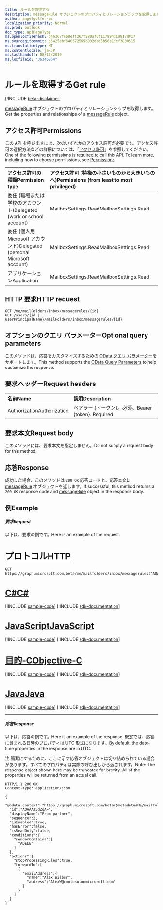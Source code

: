 ```yaml
---
title: ルールを取得する
description: messageRule オブジェクトのプロパティとリレーションシップを取得します。
author: angelgolfer-ms
localization_priority: Normal
ms.prod: outlook
doc_type: apiPageType
ms.openlocfilehash: d46367fd68eff267f980af0f117994d1d817d917
ms.sourcegitcommit: b5425ebf648572569b032ded5b56e1dcf3830515
ms.translationtype: MT
ms.contentlocale: ja-JP
ms.lasthandoff: 08/13/2019
ms.locfileid: "36346864"
---
```

# <a name="get-rule"></a><span data-ttu-id="cfafa-103">ルールを取得する</span><span class="sxs-lookup"><span data-stu-id="cfafa-103">Get rule</span></span>

[!INCLUDE [beta-disclaimer](../../includes/beta-disclaimer.md)]

<span data-ttu-id="cfafa-104">[messageRule](../resources/messagerule.md) オブジェクトのプロパティとリレーションシップを取得します。</span><span class="sxs-lookup"><span data-stu-id="cfafa-104">Get the properties and relationships of a [messageRule](../resources/messagerule.md) object.</span></span>


## <a name="permissions"></a><span data-ttu-id="cfafa-105">アクセス許可</span><span class="sxs-lookup"><span data-stu-id="cfafa-105">Permissions</span></span>
<span data-ttu-id="cfafa-p101">この API を呼び出すには、次のいずれかのアクセス許可が必要です。アクセス許可の選択方法などの詳細については、「[アクセス許可](/graph/permissions-reference)」を参照してください。</span><span class="sxs-lookup"><span data-stu-id="cfafa-p101">One of the following permissions is required to call this API. To learn more, including how to choose permissions, see [Permissions](/graph/permissions-reference).</span></span>

|<span data-ttu-id="cfafa-108">アクセス許可の種類</span><span class="sxs-lookup"><span data-stu-id="cfafa-108">Permission type</span></span>      | <span data-ttu-id="cfafa-109">アクセス許可 (特権の小さいものから大きいものへ)</span><span class="sxs-lookup"><span data-stu-id="cfafa-109">Permissions (from least to most privileged)</span></span>              |
|:--------------------|:---------------------------------------------------------|
|<span data-ttu-id="cfafa-110">委任 (職場または学校のアカウント)</span><span class="sxs-lookup"><span data-stu-id="cfafa-110">Delegated (work or school account)</span></span> | <span data-ttu-id="cfafa-111">MailboxSettings.Read</span><span class="sxs-lookup"><span data-stu-id="cfafa-111">MailboxSettings.Read</span></span>    |
|<span data-ttu-id="cfafa-112">委任 (個人用 Microsoft アカウント)</span><span class="sxs-lookup"><span data-stu-id="cfafa-112">Delegated (personal Microsoft account)</span></span> | <span data-ttu-id="cfafa-113">MailboxSettings.Read</span><span class="sxs-lookup"><span data-stu-id="cfafa-113">MailboxSettings.Read</span></span>    |
|<span data-ttu-id="cfafa-114">アプリケーション</span><span class="sxs-lookup"><span data-stu-id="cfafa-114">Application</span></span> | <span data-ttu-id="cfafa-115">MailboxSettings.Read</span><span class="sxs-lookup"><span data-stu-id="cfafa-115">MailboxSettings.Read</span></span> |

## <a name="http-request"></a><span data-ttu-id="cfafa-116">HTTP 要求</span><span class="sxs-lookup"><span data-stu-id="cfafa-116">HTTP request</span></span>
<!-- { "blockType": "ignored" } -->
```http
GET /me/mailFolders/inbox/messagerules/{id}
GET /users/{id | userPrincipalName}/mailFolders/inbox/messagerules/{id}
```
## <a name="optional-query-parameters"></a><span data-ttu-id="cfafa-117">オプションのクエリ パラメーター</span><span class="sxs-lookup"><span data-stu-id="cfafa-117">Optional query parameters</span></span>
<span data-ttu-id="cfafa-118">このメソッドは、応答をカスタマイズするための [OData クエリ パラメーター](https://developer.microsoft.com/graph/docs/concepts/query_parameters)をサポートします。</span><span class="sxs-lookup"><span data-stu-id="cfafa-118">This method supports the [OData Query Parameters](https://developer.microsoft.com/graph/docs/concepts/query_parameters) to help customize the response.</span></span>

## <a name="request-headers"></a><span data-ttu-id="cfafa-119">要求ヘッダー</span><span class="sxs-lookup"><span data-stu-id="cfafa-119">Request headers</span></span>
| <span data-ttu-id="cfafa-120">名前</span><span class="sxs-lookup"><span data-stu-id="cfafa-120">Name</span></span>      |<span data-ttu-id="cfafa-121">説明</span><span class="sxs-lookup"><span data-stu-id="cfafa-121">Description</span></span>|
|:----------|:----------|
| <span data-ttu-id="cfafa-122">Authorization</span><span class="sxs-lookup"><span data-stu-id="cfafa-122">Authorization</span></span>  | <span data-ttu-id="cfafa-p102">ベアラー {トークン}。必須。</span><span class="sxs-lookup"><span data-stu-id="cfafa-p102">Bearer {token}. Required.</span></span> |


## <a name="request-body"></a><span data-ttu-id="cfafa-125">要求本文</span><span class="sxs-lookup"><span data-stu-id="cfafa-125">Request body</span></span>
<span data-ttu-id="cfafa-126">このメソッドには、要求本文を指定しません。</span><span class="sxs-lookup"><span data-stu-id="cfafa-126">Do not supply a request body for this method.</span></span>
## <a name="response"></a><span data-ttu-id="cfafa-127">応答</span><span class="sxs-lookup"><span data-stu-id="cfafa-127">Response</span></span>
<span data-ttu-id="cfafa-128">成功した場合、このメソッドは `200 OK` 応答コードと、応答本文に [messageRule](../resources/messagerule.md) オブジェクトを返します。</span><span class="sxs-lookup"><span data-stu-id="cfafa-128">If successful, this method returns a `200 OK` response code and [messageRule](../resources/messagerule.md) object in the response body.</span></span>
## <a name="example"></a><span data-ttu-id="cfafa-129">例</span><span class="sxs-lookup"><span data-stu-id="cfafa-129">Example</span></span>
##### <a name="request"></a><span data-ttu-id="cfafa-130">要求</span><span class="sxs-lookup"><span data-stu-id="cfafa-130">Request</span></span>
<span data-ttu-id="cfafa-131">以下は、要求の例です。</span><span class="sxs-lookup"><span data-stu-id="cfafa-131">Here is an example of the request.</span></span>

# <a name="httptabhttp"></a>[<span data-ttu-id="cfafa-132">プロトコル</span><span class="sxs-lookup"><span data-stu-id="cfafa-132">HTTP</span></span>](#tab/http)
<!-- {
  "blockType": "request",
  "name": "get_messagerule"
}-->
```http
GET https://graph.microsoft.com/beta/me/mailfolders/inbox/messagerules('AQAAAJ5dZqA=')
```
# <a name="ctabcsharp"></a>[<span data-ttu-id="cfafa-133">C#</span><span class="sxs-lookup"><span data-stu-id="cfafa-133">C#</span></span>](#tab/csharp)
[!INCLUDE [sample-code](../includes/snippets/csharp/get-messagerule-csharp-snippets.md)]
[!INCLUDE [sdk-documentation](../includes/snippets/snippets-sdk-documentation-link.md)]

# <a name="javascripttabjavascript"></a>[<span data-ttu-id="cfafa-134">JavaScript</span><span class="sxs-lookup"><span data-stu-id="cfafa-134">JavaScript</span></span>](#tab/javascript)
[!INCLUDE [sample-code](../includes/snippets/javascript/get-messagerule-javascript-snippets.md)]
[!INCLUDE [sdk-documentation](../includes/snippets/snippets-sdk-documentation-link.md)]

# <a name="objective-ctabobjc"></a>[<span data-ttu-id="cfafa-135">目的-C</span><span class="sxs-lookup"><span data-stu-id="cfafa-135">Objective-C</span></span>](#tab/objc)
[!INCLUDE [sample-code](../includes/snippets/objc/get-messagerule-objc-snippets.md)]
[!INCLUDE [sdk-documentation](../includes/snippets/snippets-sdk-documentation-link.md)]

# <a name="javatabjava"></a>[<span data-ttu-id="cfafa-136">Java</span><span class="sxs-lookup"><span data-stu-id="cfafa-136">Java</span></span>](#tab/java)
[!INCLUDE [sample-code](../includes/snippets/java/get-messagerule-java-snippets.md)]
[!INCLUDE [sdk-documentation](../includes/snippets/snippets-sdk-documentation-link.md)]

---

##### <a name="response"></a><span data-ttu-id="cfafa-137">応答</span><span class="sxs-lookup"><span data-stu-id="cfafa-137">Response</span></span>
<span data-ttu-id="cfafa-138">以下は、応答の例です。</span><span class="sxs-lookup"><span data-stu-id="cfafa-138">Here is an example of the response.</span></span> <span data-ttu-id="cfafa-139">既定では、応答に含まれる日時のプロパティは UTC 形式になります。</span><span class="sxs-lookup"><span data-stu-id="cfafa-139">By default, the date-time properties in the response are in UTC.</span></span> 

<span data-ttu-id="cfafa-p104">注:簡潔にするために、ここに示す応答オブジェクトは切り詰められている場合があります。すべてのプロパティは実際の呼び出しから返されます。</span><span class="sxs-lookup"><span data-stu-id="cfafa-p104">Note: The response object shown here may be truncated for brevity. All of the properties will be returned from an actual call.</span></span>
<!-- {
  "blockType": "response",
  "truncated": true,
  "@odata.type": "microsoft.graph.messageRule"
} -->
```http
HTTP/1.1 200 OK
Content-type: application/json

{
  "@odata.context":"https://graph.microsoft.com/beta/$metadata#Me/mailFolders('inbox')/messageRules/$entity",
  "id":"AQAAAJ5dZqA=",
  "displayName":"From partner",
  "sequence":2,
  "isEnabled":true,
  "hasError":false,
  "isReadOnly":false,
  "conditions":{
    "senderContains":[
      "ADELE"
    ]
  },
  "actions":{
    "stopProcessingRules":true,
    "forwardTo":[
      {
        "emailAddress":{
          "name":"Alex Wilbur",
          "address":"AlexW@contoso.onmicrosoft.com"
        }
      }
    ]
  }
}
```



<!-- uuid: 8fcb5dbc-d5aa-4681-8e31-b001d5168d79
2015-10-25 14:57:30 UTC -->
<!--
{
  "type": "#page.annotation",
  "description": "Get rule",
  "keywords": "",
  "section": "documentation",
  "tocPath": "",
  "suppressions": [
  ]
}
-->
